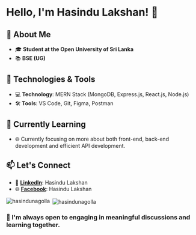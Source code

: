 # Hello, I'm Hasindu Lakshan! 👋


## 🚀 About Me
- 🎓 **Student at the Open University of Sri Lanka**
- 📚 **BSE (UG)**

## 🔧 Technologies & Tools
- 💻 **Technology**: MERN Stack (MongoDB, Express.js, React.js, Node.js)
- 🛠️ **Tools**: VS Code, Git, Figma, Postman

## 🌱 Currently Learning
- 🌐 Currently focusing on more about both front-end, back-end development and efficient API development.

## 📫 Let's Connect
- 💼 [**LinkedIn**](https://www.linkedin.com/in/hasindulakshan/): Hasindu Lakshan
- 🌐 [**Facebook**](https://www.facebook.com/hasindu.lakshan.1272): Hasindu Lakshan

<p><img align="left" src="https://github-readme-stats.vercel.app/api/top-langs?username=hasindunagolla&show_icons=true&locale=en&layout=compact&theme=transparent" alt="hasindunagolla" /></p>
<p>&nbsp;<img align="center" src="https://github-readme-stats.vercel.app/api?username=hasindunagolla&show_icons=true&locale=en&theme=transparent" alt="hasindunagolla" /></p>

### 💬 I'm always open to engaging in meaningful discussions and learning together.
